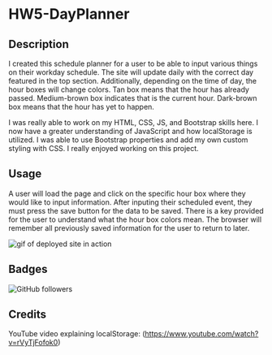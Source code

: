 # HW5-DayPlanner


## Description

I created this schedule planner for a user to be able to input various things on their workday schedule. The site will update daily with the correct day featured in the top section. Additionally, depending on the time of day, the hour boxes will change colors. Tan box means that the hour has already passed. Medium-brown box indicates that is the current hour. Dark-brown box means that the hour has yet to happen. 

I was really able to work on my HTML, CSS, JS, and Bootstrap skills here. I now have a greater understanding of JavaScript and how localStorage is utilized. I was able to use Bootstrap properties and add my own custom styling with CSS. I really enjoyed working on this project.

## Usage

A user will load the page and click on the specific hour box where they would like to input information. After inputing their scheduled event, they must press the save button for the data to be saved. There is a key provided for the user to understand what the hour box colors mean. The browser will remember all previously saved information for the user to return to later.

![gif of deployed site in action](https://github.com/sabhanson/HW5-DayPlanner/blob/main/assets/WorkDayScheduler.gif)

## Badges

![GitHub followers](https://img.shields.io/github/followers/sabhanson?style=social)

## Credits

YouTube video explaining localStorage: (https://www.youtube.com/watch?v=rVyTjFofok0)
